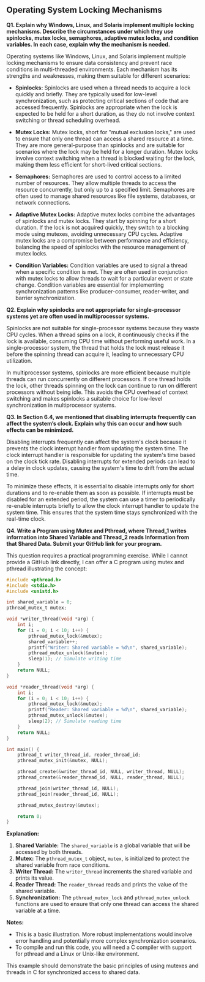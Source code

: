 ##  Operating System Locking Mechanisms

**Q1. Explain why Windows, Linux, and Solaris implement multiple locking mechanisms. Describe the circumstances under which they use spinlocks, mutex locks, semaphores, adaptive mutex locks, and condition variables. In each case, explain why the mechanism is needed.**

Operating systems like Windows, Linux, and Solaris implement multiple locking mechanisms to ensure data consistency and prevent race conditions in multi-threaded environments.  Each mechanism has its strengths and weaknesses, making them suitable for different scenarios:

* **Spinlocks:** Spinlocks are used when a thread needs to acquire a lock quickly and briefly. They are typically used for low-level synchronization, such as protecting critical sections of code that are accessed frequently. Spinlocks are appropriate when the lock is expected to be held for a short duration, as they do not involve context switching or thread scheduling overhead.

* **Mutex Locks:** Mutex locks, short for "mutual exclusion locks," are used to ensure that only one thread can access a shared resource at a time. They are more general-purpose than spinlocks and are suitable for scenarios where the lock may be held for a longer duration. Mutex locks involve context switching when a thread is blocked waiting for the lock, making them less efficient for short-lived critical sections.

* **Semaphores:** Semaphores are used to control access to a limited number of resources. They allow multiple threads to access the resource concurrently, but only up to a specified limit. Semaphores are often used to manage shared resources like file systems, databases, or network connections.

* **Adaptive Mutex Locks:** Adaptive mutex locks combine the advantages of spinlocks and mutex locks. They start by spinning for a short duration. If the lock is not acquired quickly, they switch to a blocking mode using mutexes, avoiding unnecessary CPU cycles. Adaptive mutex locks are a compromise between performance and efficiency, balancing the speed of spinlocks with the resource management of mutex locks.

* **Condition Variables:** Condition variables are used to signal a thread when a specific condition is met. They are often used in conjunction with mutex locks to allow threads to wait for a particular event or state change. Condition variables are essential for implementing synchronization patterns like producer-consumer, reader-writer, and barrier synchronization.

**Q2. Explain why spinlocks are not appropriate for single-processor systems yet are often used in multiprocessor systems.**

Spinlocks are not suitable for single-processor systems because they waste CPU cycles. When a thread spins on a lock, it continuously checks if the lock is available, consuming CPU time without performing useful work. In a single-processor system, the thread that holds the lock must release it before the spinning thread can acquire it, leading to unnecessary CPU utilization.

In multiprocessor systems, spinlocks are more efficient because multiple threads can run concurrently on different processors. If one thread holds the lock, other threads spinning on the lock can continue to run on different processors without being idle. This avoids the CPU overhead of context switching and makes spinlocks a suitable choice for low-level synchronization in multiprocessor systems.

**Q3. In Section 6.4, we mentioned that disabling interrupts frequently can affect the system’s clock. Explain why this can occur and how such effects can be minimized.**

Disabling interrupts frequently can affect the system's clock because it prevents the clock interrupt handler from updating the system time. The clock interrupt handler is responsible for updating the system's time based on the clock tick rate.  Disabling interrupts for extended periods can lead to a delay in clock updates, causing the system's time to drift from the actual time. 

To minimize these effects, it is essential to disable interrupts only for short durations and to re-enable them as soon as possible.  If interrupts must be disabled for an extended period, the system can use a timer to periodically re-enable interrupts briefly to allow the clock interrupt handler to update the system time. This ensures that the system time stays synchronized with the real-time clock.

**Q4. Write a Program using Mutex and Pthread, where Thread_1 writes information into Shared Variable and Thread_2 reads Information from that Shared Data. Submit your GitHub link for your program.**

This question requires a practical programming exercise.  While I cannot provide a GitHub link directly, I can offer a C program using mutex and pthread illustrating the concept:

```c
#include <pthread.h>
#include <stdio.h>
#include <unistd.h>

int shared_variable = 0;
pthread_mutex_t mutex;

void *writer_thread(void *arg) {
    int i;
    for (i = 0; i < 10; i++) {
        pthread_mutex_lock(&mutex);
        shared_variable++;
        printf("Writer: Shared variable = %d\n", shared_variable);
        pthread_mutex_unlock(&mutex);
        sleep(1); // Simulate writing time
    }
    return NULL;
}

void *reader_thread(void *arg) {
    int i;
    for (i = 0; i < 10; i++) {
        pthread_mutex_lock(&mutex);
        printf("Reader: Shared variable = %d\n", shared_variable);
        pthread_mutex_unlock(&mutex);
        sleep(2); // Simulate reading time
    }
    return NULL;
}

int main() {
    pthread_t writer_thread_id, reader_thread_id;
    pthread_mutex_init(&mutex, NULL);

    pthread_create(&writer_thread_id, NULL, writer_thread, NULL);
    pthread_create(&reader_thread_id, NULL, reader_thread, NULL);

    pthread_join(writer_thread_id, NULL);
    pthread_join(reader_thread_id, NULL);

    pthread_mutex_destroy(&mutex);

    return 0;
}
```

**Explanation:**

1. **Shared Variable:**  The `shared_variable` is a global variable that will be accessed by both threads.
2. **Mutex:** The `pthread_mutex_t` object, `mutex`, is initialized to protect the shared variable from race conditions.
3. **Writer Thread:** The `writer_thread` increments the shared variable and prints its value.
4. **Reader Thread:** The `reader_thread` reads and prints the value of the shared variable.
5. **Synchronization:** The `pthread_mutex_lock` and `pthread_mutex_unlock` functions are used to ensure that only one thread can access the shared variable at a time.

**Notes:**

* This is a basic illustration. More robust implementations would involve error handling and potentially more complex synchronization scenarios.
* To compile and run this code, you will need a C compiler with support for pthread and a Linux or Unix-like environment.

This example should demonstrate the basic principles of using mutexes and threads in C for synchronized access to shared data.